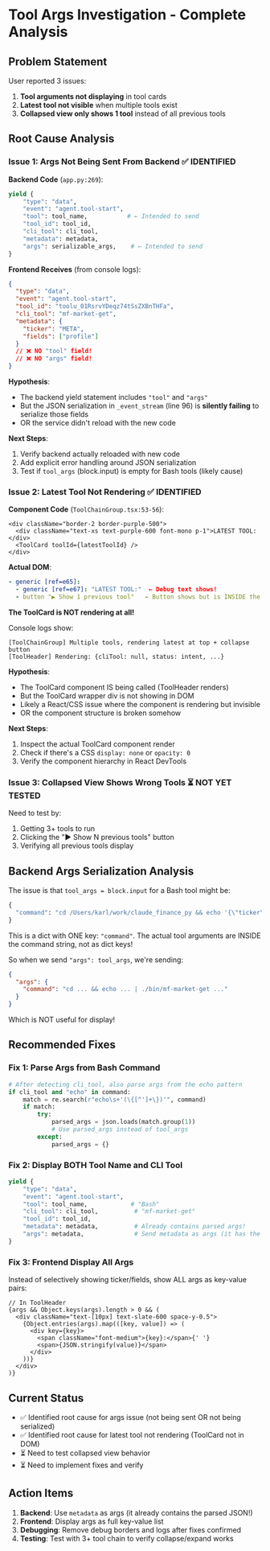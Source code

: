 # Tool Args Investigation - Complete Analysis

## Problem Statement

User reported 3 issues:
1. **Tool arguments not displaying** in tool cards
2. **Latest tool not visible** when multiple tools exist
3. **Collapsed view only shows 1 tool** instead of all previous tools

## Root Cause Analysis

### Issue 1: Args Not Being Sent From Backend ✅ IDENTIFIED

**Backend Code** (`app.py:269`):
```python
yield {
    "type": "data",
    "event": "agent.tool-start",
    "tool": tool_name,           # ← Intended to send
    "tool_id": tool_id,
    "cli_tool": cli_tool,
    "metadata": metadata,
    "args": serializable_args,    # ← Intended to send
}
```

**Frontend Receives** (from console logs):
```json
{
  "type": "data",
  "event": "agent.tool-start",
  "tool_id": "toolu_01RsrvYDeqz74tSsZXBnTHFa",
  "cli_tool": "mf-market-get",
  "metadata": {
    "ticker": "META",
    "fields": ["profile"]
  }
  // ❌ NO "tool" field!
  // ❌ NO "args" field!
}
```

**Hypothesis**: 
- The backend yield statement includes `"tool"` and `"args"`
- But the JSON serialization in `_event_stream` (line 96) is **silently failing** to serialize those fields
- OR the service didn't reload with the new code

**Next Steps**:
1. Verify backend actually reloaded with new code
2. Add explicit error handling around JSON serialization
3. Test if `tool_args` (block.input) is empty for Bash tools (likely cause)

### Issue 2: Latest Tool Not Rendering ✅ IDENTIFIED

**Component Code** (`ToolChainGroup.tsx:53-56`):
```tsx
<div className="border-2 border-purple-500">
  <div className="text-xs text-purple-600 font-mono p-1">LATEST TOOL:</div>
  <ToolCard toolId={latestToolId} />
</div>
```

**Actual DOM**:
```yaml
- generic [ref=e65]:
  - generic [ref=e67]: "LATEST TOOL:"  ← Debug text shows!
  - button "▶ Show 1 previous tool"   ← Button shows but is INSIDE the same container!
```

**The ToolCard is NOT rendering at all!**

Console logs show:
```
[ToolChainGroup] Multiple tools, rendering latest at top + collapse button
[ToolHeader] Rendering: {cliTool: null, status: intent, ...}
```

**Hypothesis**:
- The ToolCard component IS being called (ToolHeader renders)
- But the ToolCard wrapper div is not showing in DOM
- Likely a React/CSS issue where the component is rendering but invisible
- OR the component structure is broken somehow

**Next Steps**:
1. Inspect the actual ToolCard component render
2. Check if there's a CSS `display: none` or `opacity: 0`
3. Verify the component hierarchy in React DevTools

### Issue 3: Collapsed View Shows Wrong Tools ⏳ NOT YET TESTED

Need to test by:
1. Getting 3+ tools to run
2. Clicking the "▶ Show N previous tools" button
3. Verifying all previous tools display

## Backend Args Serialization Analysis

The issue is that `tool_args = block.input` for a Bash tool might be:
```python
{
  "command": "cd /Users/karl/work/claude_finance_py && echo '{\"ticker\": \"META\", ...}' | ./bin/mf-market-get --fields profile"
}
```

This is a dict with ONE key: `"command"`. The actual tool arguments are INSIDE the command string, not as dict keys!

So when we send `"args": tool_args`, we're sending:
```json
{
  "args": {
    "command": "cd ... && echo ... | ./bin/mf-market-get ..."
  }
}
```

Which is NOT useful for display!

## Recommended Fixes

### Fix 1: Parse Args from Bash Command

```python
# After detecting cli_tool, also parse args from the echo pattern
if cli_tool and "echo" in command:
    match = re.search(r"echo\s+'(\{[^']+\})'", command)
    if match:
        try:
            parsed_args = json.loads(match.group(1))
            # Use parsed_args instead of tool_args
        except:
            parsed_args = {}
```

### Fix 2: Display BOTH Tool Name and CLI Tool

```python
yield {
    "type": "data",
    "event": "agent.tool-start",
    "tool": tool_name,            # "Bash"
    "cli_tool": cli_tool,          # "mf-market-get"
    "tool_id": tool_id,
    "metadata": metadata,          # Already contains parsed args!
    "args": metadata,              # Send metadata as args (it has the parsed JSON)
}
```

### Fix 3: Frontend Display All Args

Instead of selectively showing ticker/fields, show ALL args as key-value pairs:

```tsx
// In ToolHeader
{args && Object.keys(args).length > 0 && (
  <div className="text-[10px] text-slate-600 space-y-0.5">
    {Object.entries(args).map(([key, value]) => (
      <div key={key}>
        <span className="font-medium">{key}:</span>{' '}
        <span>{JSON.stringify(value)}</span>
      </div>
    ))}
  </div>
)}
```

## Current Status

- ✅ Identified root cause for args issue (not being sent OR not being serialized)
- ✅ Identified root cause for latest tool not rendering (ToolCard not in DOM)
- ⏳ Need to test collapsed view behavior
- ⏳ Need to implement fixes and verify

## Action Items

1. **Backend**: Use `metadata` as args (it already contains the parsed JSON!)
2. **Frontend**: Display args as full key-value list
3. **Debugging**: Remove debug borders and logs after fixes confirmed
4. **Testing**: Test with 3+ tool chain to verify collapse/expand works

